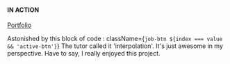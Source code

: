 #### IN ACTION

[Portfolio](https://gatsby-strapi-portfolio-project.netlify.app/)

Astonished by this block of code : className={`job-btn ${index === value && 'active-btn'}`}
The tutor called it 'interpolation'.
It's just awesome in my perspective.
Have to say, I really enjoyed this project.
